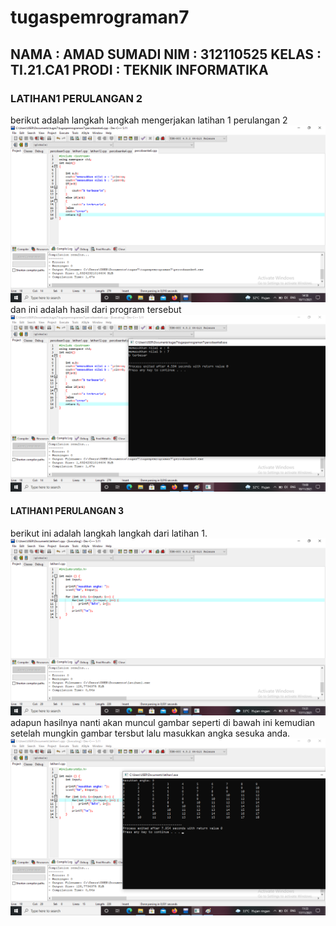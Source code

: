 # tugaspemrograman7
## NAMA : AMAD SUMADI NIM    : 312110525 KELAS  : TI.21.CA1 PRODI  : TEKNIK INFORMATIKA 
### LATIHAN1 PERULANGAN 2
berikut adalah langkah langkah mengerjakan latihan 1 perulangan 2
![gambar 3](sslatihan1perulangan2/sslatihan11perulangan2.png)
dan ini adalah hasil dari program tersebut
![gambar 4](sslatihan1perulangan2/sslatihan12perulangan2.png)
#### LATIHAN1 PERULANGAN 3
berikut ini adalah langkah langkah dari latihan 1.
![gambar 1](sslatihan1/tugas71.png)
adapun hasilnya nanti akan muncul gambar seperti di bawah ini kemudian setelah mungkin gambar tersbut lalu masukkan angka sesuka anda.
![gambar 2](sslatihan1/tugas72.png) 